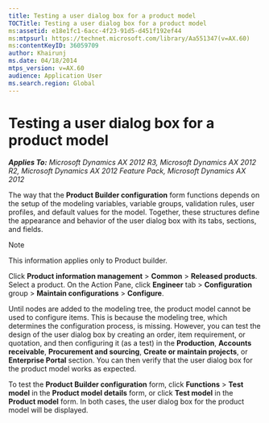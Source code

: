 ```yaml
---
title: Testing a user dialog box for a product model
TOCTitle: Testing a user dialog box for a product model
ms:assetid: e18e1fc1-6acc-4f23-91d5-d451f192ef44
ms:mtpsurl: https://technet.microsoft.com/library/Aa551347(v=AX.60)
ms:contentKeyID: 36059709
author: Khairunj
ms.date: 04/18/2014
mtps_version: v=AX.60
audience: Application User
ms.search.region: Global
---
```


# Testing a user dialog box for a product model 


_**Applies To:** Microsoft Dynamics AX 2012 R3, Microsoft Dynamics AX 2012 R2, Microsoft Dynamics AX 2012 Feature Pack, Microsoft Dynamics AX 2012_

The way that the **Product Builder configuration** form functions depends on the setup of the modeling variables, variable groups, validation rules, user profiles, and default values for the model. Together, these structures define the appearance and behavior of the user dialog box with its tabs, sections, and fields.


> [!NOTE]
> <P>This information applies only to Product builder.</P>



Click **Product information management** \> **Common** \> **Released products**. Select a product. On the Action Pane, click **Engineer** tab \> **Configuration** group \> **Maintain configurations** \> **Configure**.

Until nodes are added to the modeling tree, the product model cannot be used to configure items. This is because the modeling tree, which determines the configuration process, is missing. However, you can test the design of the user dialog box by creating an order, item requirement, or quotation, and then configuring it (as a test) in the **Production**, **Accounts receivable**, **Procurement and sourcing**, **Create or maintain projects**, or **Enterprise Portal** section. You can then verify that the user dialog box for the product model works as expected.

To test the **Product Builder configuration** form, click **Functions** \> **Test model** in the **Product model details** form, or click **Test model** in the **Product model** form. In both cases, the user dialog box for the product model will be displayed.

  


